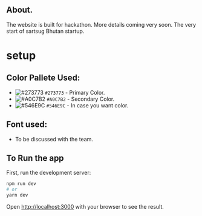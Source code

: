 ## About.

The website is built for hackathon. More details coming very soon. The very start of sartsug Bhutan startup.

# setup

## Color Pallete Used:

- ![#273773](https://via.placeholder.com/15/273773/000000?text=+) `#273773` - Primary Color.
- ![#A0C7B2](https://via.placeholder.com/15/A0C7B2/000000?text=+) `#A0C7B2` - Secondary Color.
- ![#546E9C](https://via.placeholder.com/15/546E9C/000000?text=+) `#546E9C` - In case you want color.

## Font used:

- To be discussed with the team.

## To Run the app

First, run the development server:

```bash
npm run dev
# or
yarn dev
```

Open [http://localhost:3000](http://localhost:3000) with your browser to see the result.
